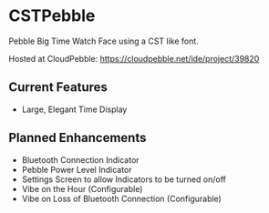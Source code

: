 CSTPebble
=========

Pebble Big Time Watch Face using a CST like font.

Hosted at CloudPebble: https://cloudpebble.net/ide/project/39820

Current Features
----------------
* Large, Elegant Time Display

Planned Enhancements
--------------------
* Bluetooth Connection Indicator
* Pebble Power Level Indicator
* Settings Screen to allow Indicators to be turned on/off
* Vibe on the Hour (Configurable)
* Vibe on Loss of Bluetooth Connection (Configurable)
